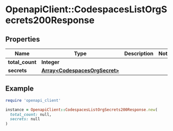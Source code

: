 # OpenapiClient::CodespacesListOrgSecrets200Response

## Properties

| Name | Type | Description | Notes |
| ---- | ---- | ----------- | ----- |
| **total_count** | **Integer** |  |  |
| **secrets** | [**Array&lt;CodespacesOrgSecret&gt;**](CodespacesOrgSecret.md) |  |  |

## Example

```ruby
require 'openapi_client'

instance = OpenapiClient::CodespacesListOrgSecrets200Response.new(
  total_count: null,
  secrets: null
)
```

